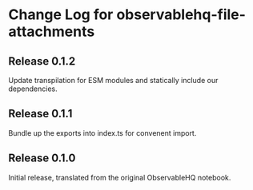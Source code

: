 # Change Log for observablehq-file-attachments

## Release 0.1.2
Update transpilation for ESM modules and statically include our dependencies.

## Release 0.1.1
Bundle up the exports into index.ts for convenent import.

## Release 0.1.0

Initial release, translated from the original ObservableHQ notebook.
